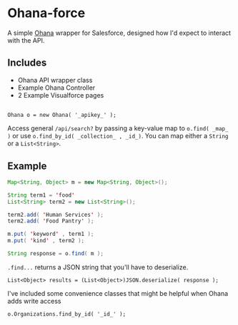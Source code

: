 # Ohana-force

A simple [Ohana](http://ohanapi.org) wrapper for Salesforce, designed how I'd expect to interact with the API.

## Includes 

- Ohana API wrapper class 
- Example Ohana Controller 
- 2 Example Visualforce pages

## 

`Ohana o = new Ohana( '_apikey_' );`


Access general `/api/search?` by passing a key-value map to `o.find( _map_ )` or use
`o.find_by_id( _collection_ , _id_)`. You can map either a `String` or a `List<String>`.

## Example 

```java
Map<String, Object> m = new Map<String, Object>();

String term1 = 'food'
List<String> term2 = new List<String>();

term2.add( 'Human Services' );
term2.add( 'Food Pantry' );

m.put( 'keyword' , term1 );
m.put( 'kind' , term2 );

String response = o.find( m );
```

`.find...` returns a JSON string that you'll have to deserialize.


`List<Object> results = (List<Object>)JSON.deserialize( response );`


I've included some convenience classes that might be helpful when Ohana adds write access


`o.Organizations.find_by_id( '_id_' );`






